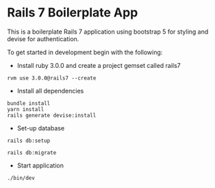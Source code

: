 # Rails 7 Boilerplate App

This is a boilerplate Rails 7 application using bootstrap 5 for styling and devise for authentication.

To get started in development begin with the following:
* Install ruby 3.0.0 and create a project gemset called rails7
```
rvm use 3.0.0@rails7 --create
```

* Install all dependencies

```
bundle install
yarn install
rails generate devise:install
```

* Set-up database
```
rails db:setup

rails db:migrate
```

* Start application

```
./bin/dev
```
